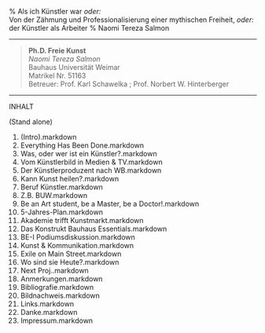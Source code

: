 % Als ich Künstler war *oder:*  
  Von der Zähmung und Professionalisierung einer mythischen Freiheit, *oder:*  
  der Künstler als Arbeiter
% Naomi Tereza Salmon

---

> **Ph.D. Freie Kunst**  
> *Naomi Tereza Salmon*  
> Bauhaus Universität Weimar  
> Matrikel Nr. 51163  
> Betreuer: Prof. Karl Schawelka ; Prof. Norbert W. Hinterberger  

---


INHALT
 
(Stand alone)

01. (Intro).markdown
02. Everything Has Been Done.markdown
03. Was, oder wer ist ein Künstler?.markdown
04. Vom Künstlerbild in Medien & TV.markdown
05. Der Künstlerproduzent nach WB.markdown
06. Kann Kunst heilen?.markdown
07. Beruf Künstler.markdown
08. Z.B. BUW.markdown
09. Be an Art student, be a Master, be a Doctor!.markdown
10. 5-Jahres-Plan.markdown
11. Akademie trifft Kunstmarkt.markdown
12. Das Konstrukt Bauhaus Essentials.markdown
13. BE-I Podiumsdiskussion.markdown
14. Kunst & Kommunikation.markdown
15. Exile on Main Street.markdown
16. Wo sind sie Heute?.markdown
17. Next Proj..markdown
18. Anmerkungen.markdown
19. Bibliografie.markdown
20. Bildnachweis.markdown
21. Links.markdown
22. Danke.markdown
23. Impressum.markdown